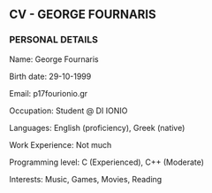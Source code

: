 ## CV - GEORGE FOURNARIS  



### PERSONAL DETAILS 


Name: George Fournaris 

Birth date: 29-10-1999

Email: p17fourionio.gr  

Occupation: Student @ DI IONIO

Languages: English (proficiency), Greek (native)

Work Experience: Not much

Programming level: C (Experienced), C++ (Moderate)

Interests: Music, Games, Movies, Reading
